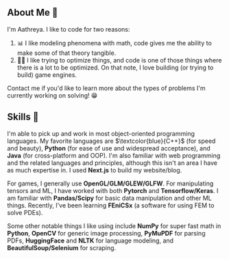 ## About Me 🌊 

I'm Aathreya. I like to code for two reasons:
1. 📊 I like modeling phenomena with math, code gives me the ability to make some of that theory tangible.
2. 🏃‍♂️ I like trying to optimize things, and code is one of those things where there is a lot to be optimized. On that note, I love building (or trying to build) game engines.

Contact me if you'd like to learn more about the types of problems I'm currently working on solving! 😁

## Skills 🧰 

I'm able to pick up and work in most object-oriented programming languages. My favorite languages are $\textcolor{blue}{C++}$ (for speed and beauty), **Python** (for ease of use and widespread acceptance), and **Java** (for cross-platform and OOP). I'm also familiar with web programming and the related languages and principles, although this isn't an area I have as much expertise in. I used **Next.js** to build my website/blog.

For games, I generally use **OpenGL/GLM/GLEW/GLFW**. For manipulating tensors and ML, I have worked with both **Pytorch** and **Tensorflow/Keras**. I am familiar with **Pandas/Scipy** for basic data manipulation and other ML things. Recently, I've been learning **FEniCSx** (a software for using FEM to solve PDEs).

Some other notable things I like using include **NumPy** for super fast math in **Python**, **OpenCV** for generic image processing, **PyMuPDF** for parsing PDFs, **HuggingFace** and **NLTK** for language modeling, and **BeautifulSoup/Selenium** for scraping.

